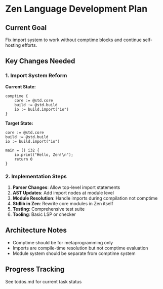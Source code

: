 # Zen Language Development Plan

## Current Goal
Fix import system to work without comptime blocks and continue self-hosting efforts.

## Key Changes Needed

### 1. Import System Reform
**Current State:**
```zen
comptime {
    core := @std.core
    build := @std.build
    io := build.import("io")
}
```

**Target State:**
```zen
core := @std.core
build := @std.build
io := build.import("io")

main = () i32 {
    io.print("Hello, Zen!\n");
    return 0
}
```

### 2. Implementation Steps
1. **Parser Changes**: Allow top-level import statements
2. **AST Updates**: Add import nodes at module level
3. **Module Resolution**: Handle imports during compilation not comptime
4. **Stdlib in Zen**: Rewrite core modules in Zen itself
5. **Testing**: Comprehensive test suite
6. **Tooling**: Basic LSP or checker

## Architecture Notes
- Comptime should be for metaprogramming only
- Imports are compile-time resolution but not comptime evaluation
- Module system should be separate from comptime system

## Progress Tracking
See todos.md for current task status
